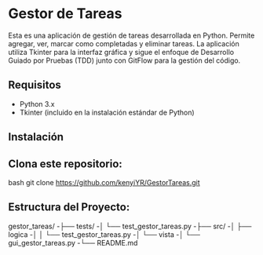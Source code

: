 # Gestor de Tareas
Esta es una aplicación de gestión de tareas desarrollada en Python. Permite agregar, ver, marcar como completadas y eliminar tareas. La aplicación utiliza Tkinter para la interfaz gráfica y sigue el enfoque de Desarrollo Guiado por Pruebas (TDD) junto con GitFlow para la gestión del código.
## Requisitos
-	Python 3.x
-	Tkinter (incluido en la instalación estándar de Python)
## Instalación
## Clona este repositorio:
bash
git clone https://github.com/kenyiYR/GestorTareas.git

## Estructura del Proyecto:
gestor_tareas/
-├── tests/
-│	└── test_gestor_tareas.py
-├── src/
-│	├── logica
-│	│	└── test_gestor_tareas.py
-│	└── vista
-│	└── gui_gestor_tareas.py
-└── README.md
